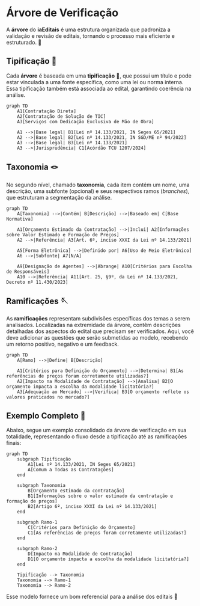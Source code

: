 # Árvore de Verificação  

A **árvore** do **iaEditais** é uma estrutura organizada que padroniza a validação e revisão de editais, tornando o processo mais eficiente e estruturado. 🌳  

## Tipificação 🧵

Cada **árvore** é baseada em uma **tipificação** 🧵, que possui um título e pode estar vinculada a uma fonte específica, como uma lei ou norma interna. Essa tipificação também está associada ao edital, garantindo coerência na análise.  

```mermaid
graph TD
    A1[Contratação Direta]
    A2[Contratação de Solução de TIC]
    A3[Serviços com Dedicação Exclusiva de Mão de Obra]

    A1 -->|Base legal| B1[Lei nº 14.133/2021, IN Seges 65/2021]
    A2 -->|Base legal| B2[Lei nº 14.133/2021, IN SGD/ME nº 94/2022]
    A3 -->|Base legal| B3[Lei nº 14.133/2021]
    A3 -->|Jurisprudência| C1[Acórdão TCU 1207/2024]
```

## Taxonomia 🪢

No segundo nível, chamado **taxonomia**, cada item contém um nome, uma descrição, uma subfonte (opcional) e seus respectivos ramos (*branches*), que estruturam a segmentação da análise.

```mermaid
graph TD
    A[Taxonomia] -->|Contém| B[Descrição] -->|Baseado em| C[Base Normativa]

    A1[Orçamento Estimado da Contratação] -->|Inclui| A2[Informações sobre Valor Estimado e Formação de Preços]
    A2 -->|Referência| A3[Art. 6º, inciso XXXI da Lei nº 14.133/2021]

    A5[Forma Eletrônica] -->|Definido por| A6[Uso de Meio Eletrônico]
    A6 -->|Subfonte| A7[N/A]

    A9[Designação de Agentes] -->|Abrange| A10[Critérios para Escolha de Responsáveis]
    A10 -->|Referência| A11[Art. 25, §9º, da Lei nº 14.133/2021, Decreto nº 11.430/2023]
```

## Ramificações 🪡

As **ramificações** representam subdivisões específicas dos temas a serem analisados. Localizadas na extremidade da árvore, contêm descrições detalhadas dos aspectos do edital que precisam ser verificados. Aqui, você deve adicionar as questões que serão submetidas ao modelo, recebendo um retorno positivo, negativo e um feedback.  

```mermaid
graph TD
    A[Ramo] -->|Define| B[Descrição]

    A1[Critérios para Definição do Orçamento] -->|Determina| B1[As referências de preços foram corretamente utilizadas?]
    A2[Impacto na Modalidade de Contratação] -->|Analisa| B2[O orçamento impacta a escolha da modalidade licitatória?]
    A3[Adequação ao Mercado] -->|Verifica| B3[O orçamento reflete os valores praticados no mercado?]
```

## Exemplo Completo 🌳

Abaixo, segue um exemplo consolidado da árvore de verificação em sua totalidade, representando o fluxo desde a tipificação até as ramificações finais:

```mermaid
graph TD
    subgraph Tipificação
        A1[Lei nº 14.133/2021, IN Seges 65/2021]
        A[Comum a Todas as Contratações]
    end

    subgraph Taxonomia
        B[Orçamento estimado da contratação]
        B1[Informações sobre o valor estimado da contratação e formação de preços]
        B2[Artigo 6º, inciso XXXI da Lei nº 14.133/2021]
    end

    subgraph Ramo-1
        C[Critérios para Definição do Orçamento]
        C1[As referências de preços foram corretamente utilizadas?]
    end

    subgraph Ramo-2
        D[Impacto na Modalidade de Contratação]
        D1[O orçamento impacta a escolha da modalidade licitatória?]
    end

    Tipificação --> Taxonomia
    Taxonomia --> Ramo-1
    Taxonomia --> Ramo-2
```  

Esse modelo fornece um bom referencial para a análise dos editais 🚀